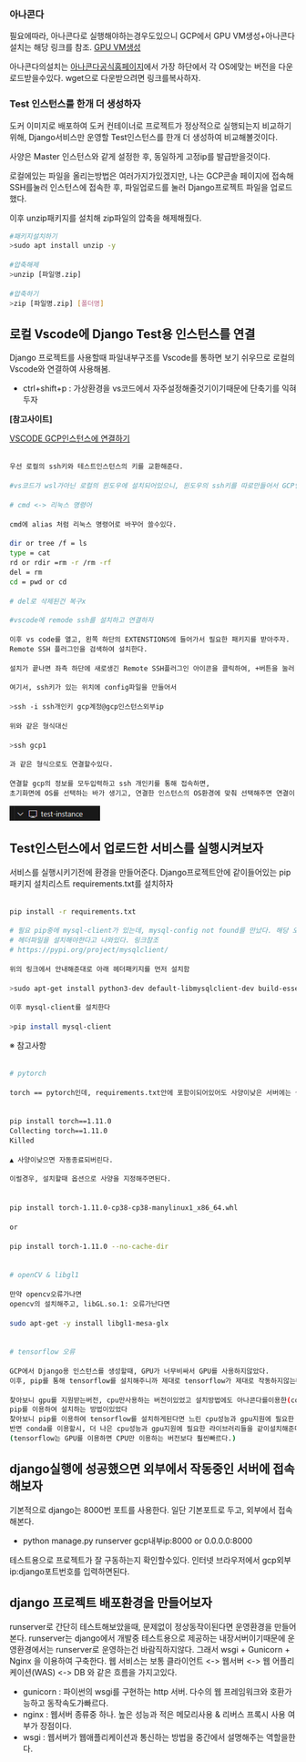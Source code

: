 ### 아나콘다
필요에따라, 아나콘다로 실행해야하는경우도있으니 GCP에서 GPU VM생성+아나콘다설치는 해당 링크를 참조.
[GPU VM생성](https://m.blog.naver.com/blueday9404/221919561565)

아나콘다의설치는 [아나콘다공식홈페이지](https://www.anaconda.com/download)에서 가장 하단에서 각 OS에맞는 버전을 다운로드받을수있다.
wget으로 다운받으려면 링크를복사하자.


### Test 인스턴스를 한개 더 생성하자

도커 이미지로 배포하여 도커 컨테이너로 프로젝트가 정상적으로 실행되는지 비교하기위해,
Django서비스만 운영할 Test인스턴스를 한개 더 생성하여 비교해볼것이다.

사양은 Master 인스턴스와 같게 설정한 후, 동일하게 고정ip를 발급받을것이다.

로컬에있는 파일을 올리는방법은 여러가지가있겠지만, 나는 GCP콘솔 페이지에 접속해 SSH를눌러 인스턴스에 접속한 후, 파일업로드를 눌러 Django프로젝트 파일을 업로드했다.

이후 unzip패키지를 설치해 zip파일의 압축을 해제해줬다.

```bash
#패키지설치하기
>sudo apt install unzip -y

#압축해제
>unzip [파일명.zip]

#압축하기
>zip [파일명.zip] [폴더명]

```

## 로컬 Vscode에 Django Test용 인스턴스를 연결

Django 프로젝트를 사용할때 파일내부구조를 Vscode를 통하면 보기 쉬우므로 로컬의 Vscode와 연결하여 
사용해봄.

- ctrl+shift+p : 가상환경을 vs코드에서 자주설정해줄것기이기때문에 단축기를 익혀두자



**[참고사이트]**

[VSCODE GCP인스턴스에 연결하기](https://wooiljeong.github.io/server/gce-vscode/)

```bash

우선 로컬의 ssh키와 테스트인스턴스의 키를 교환해준다.

#vs코드가 wsl가아닌 로컬의 윈도우에 설치되어있으니, 윈도우의 ssh키를 따로만들어서 GCP인스턴스와 교환해준다.

# cmd <-> 리눅스 명령어

cmd에 alias 처럼 리눅스 명령어로 바꾸어 쓸수있다.

dir or tree /f = ls
type = cat
rd or rdir =rm -r /rm -rf 
del = rm
cd = pwd or cd

# del로 삭제된건 복구x

#vscode에 remode ssh를 설치하고 연결하자

이후 vs code를 열고, 왼쪽 하단의 EXTENSTIONS에 들어가서 필요한 패키지를 받아주자.
Remote SSH 플러그인을 검색하여 설치한다.

설치가 끝나면 좌측 하단에 새로생긴 Remote SSH플러그인 아이콘을 클릭하여, +버튼을 눌러 연결할 GCP인스턴스의 정보를입력해주자.

여기서, ssh키가 있는 위치에 config파일을 만들어서

>ssh -i ssh개인키 gcp계정@gcp인스턴스외부ip

위와 같은 형식대신

>ssh gcp1

과 같은 형식으로도 연결할수있다.

연결할 gcp의 정보를 모두입력하고 ssh 개인키를 통해 접속하면,
초기화면에 OS를 선택하는 바가 생기고, 연결한 인스턴스의 OS환경에 맞춰 선택해주면 연결이 끝난다.
```
![성공적으로ssh연결이추가된모습](./Django_gcp/gcp_django_vscode.PNG)

## Test인스턴스에서 업로드한 서비스를 실행시켜보자

서비스를 실행시키기전에 환경을 만들어준다.
Django프로젝트안에 같이들어있는 pip 패키지 설치리스트 requirements.txt를 설치하자

```bash

pip install -r requirements.txt

# 필요 pip중에 mysql-client가 있는데, mysql-config not found를 만났다. 해당 오류는 mysql-client 패키지를 설치하기전에
# 헤더파일을 설치해야한다고 나와있다. 링크참조
# https://pypi.org/project/mysqlclient/

위의 링크에서 안내해준대로 아래 헤더패키지를 먼저 설치함

>sudo apt-get install python3-dev default-libmysqlclient-dev build-essential

이후 mysql-client를 설치한다

>pip install mysql-client

```

※ 참고사항

```bash

# pytorch

torch == pytorch인데, requirements.txt안에 포함이되어있어도 사양이낮은 서버에는 설치가 자동으로 종료된다.


pip install torch==1.11.0
Collecting torch==1.11.0
Killed

▲ 사양이낮으면 자동종료되버린다.

이럴경우, 설치할때 옵션으로 사양을 지정해주면된다.


pip install torch-1.11.0-cp38-cp38-manylinux1_x86_64.whl

or

pip install torch-1.11.0 --no-cache-dir


# openCV & libgl1

만약 opencv오류가나면 
opencv의 설치해주고, libGL.so.1: 오류가난다면

sudo apt-get -y install libgl1-mesa-glx 


# tensorflow 오류

GCP에서 Django용 인스턴스를 생성할때, GPU가 너무비싸서 GPU를 사용하지않았다.
이후, pip를 통해 tensorflow를 설치해주니까 제대로 tensorflow가 제대로 작동하지않는다.

찾아보니 gpu를 지원받는버전, cpu만사용하는 버전이있었고 설치방법에도 아나콘다를이용한(conda) 설치방법과
pip를 이용하여 설치하는 방법이있었다
찾아보니 pip를 이용하여 tensorflow를 설치하게된다면 느린 cpu성능과 gpu지원에 필요한 CUDA나 각종 라이브러리를 수동으로 설치/설정해줘야한다.
반면 conda를 이용할시, 더 나은 cpu성능과 gpu지원에 필요한 라이브러리들을 같이설치해준다.
(tensorflow는 GPU를 이용하면 CPU만 이용하는 버전보다 훨씬빠르다.)

```

## django실행에 성공했으면 외부에서 작동중인 서버에 접속해보자

기본적으로 django는 8000번 포트를 사용한다.
일단 기본포트로 두고, 외부에서 접속해본다.

- python manage.py runserver gcp내부ip:8000 or 0.0.0.0:8000

테스트용으로 프로젝트가 잘 구동하는지 확인할수있다.
인터넷 브라우저에서 gcp외부ip:django포트번호를 입력하면된다.



## django 프로젝트 배포환경을 만들어보자

runserver로 간단히 테스트해보았을때, 문제없이 정상동작이된다면 운영환경을 만들어본다.
runserver는 django에서 개발중 테스트용으로 제공하는 내장서버이기때문에 운영환경에서는 runserver로 운영하는건 바람직하지않다.
그래서 wsgi + Gunicorn + Nginx 을 이용하여 구축한다.
웹 서비스는 보통 클라이언트 <-> 웹서버 <-> 웹 어플리케이션(WAS) <-> DB 와 같은 흐름을 가지고있다. 

* gunicorn : 파이썬의 wsgi를 구현하는 http 서버. 다수의 웹 프레임워크와 호환가능하고 동작속도가빠르다.
* nginx : 웹서버 종류중 하나. 높은 성능과 적은 메모리사용 & 리버스 프록시 사용 여부가 장점이다.
* wsgi : 웹서버가 웹애플리케이션과 통신하는 방법을 중간에서 설명해주는 역할을한다.
